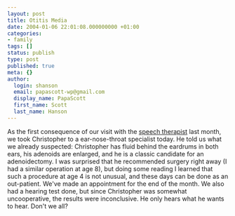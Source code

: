 ```yaml
---
layout: post
title: Otitis Media
date: 2004-01-06 22:01:08.000000000 +01:00
categories:
- family
tags: []
status: publish
type: post
published: true
meta: {}
author:
  login: shanson
  email: papascott-wp@gmail.com
  display_name: PapaScott
  first_name: Scott
  last_name: Hanson
---
```

<p>As the first consequence of our visit with the <a title="PapaScott : Speech Therapy" href="http://www.papascott.de/2003/12/23/2769.php">speech therapist</a> last month, we took Christopher to a ear-nose-throat specialist today. He told us what we already suspected: Christopher has fluid behind the eardrums in both ears, his adenoids are enlarged, and he is a classic candidate for an adenoidectomy. I was surprised that he recommended surgery right away (I had a similar operation at age 8), but doing some reading I learned that such a procedure at age 4 is not unusual, and these days can be done as an out-patient. We've made an appointment for the end of the month. We also had a hearing test done, but since Christopher was somewhat uncooperative, the results were inconclusive. He only hears what he wants to hear. Don't we all?</p>
